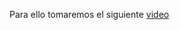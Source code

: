 Para ello tomaremos el siguiente [video](https://www.youtube.com/watch?v=Rli3QCJTP2o&ab_channel=AlsJava)

